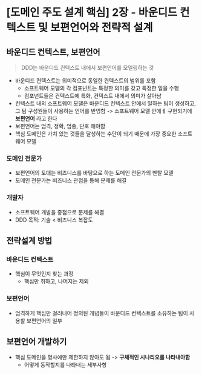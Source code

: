 # [도메인 주도 설계 핵심] 2장 - 바운디드 컨텍스트 및 보편언어와 전략적 설계
## 바운디드 컨텍스트, 보편언어
> DDD는 바운디드 컨텍스트 내에서 보편언어를 모델링하는 것
- 바운디드 컨텍스트는 의미적으로 동일한 컨텍스트의 범위를 포함
  - 소프트웨어 모델의 각 컴포넌트는 특정한 의미를 갖고 특정한 일을 수행
  - 컴포넌트들은 컨텍스트에 특화, 컨텍스트 내에서 의미가 살아남
- 컨텍스트 내의 소프트웨어 모델은 바운디드 컨텍스트 안에서 일하는 팀이 생성하고, 그 팀 구성원들이 사용하는 언어를 반영함  -> 소프트웨어 모델 안에ㅔ 구현되기에 **보편언어** 라고 한다
- 보편언어는 엄격, 정확, 엄중, 단호 해야함 
- 핵심 도메인은 가치 있는 것들을 달성하는 수단이 되기 때문에 가장 중요한 소프트웨어 모델 

### 도메인 전문가
- 보편언어의 토대는 비즈니스를 바탕으로 하는 도메인 전문가의 멘탈 모델
- 도메인 전문가는 비즈니스 관점을 통해 문제를 해결

### 개발자
- 소프트웨어 개발을 중점으로 문제를 해결
- DDD 목적: 기술 < 비즈니스 복잡도 

## 전략설계 방법
### 바운디드 컨텍스트
- 핵심이 무엇인지 찾는 과정 
  - 핵심만 취하고, 나머지는 제외
### 보편언어
- 엄격하게 핵심만 걸러내어 정의된 개념들이 바운디드 컨텍스트를 소유하는 팀이 사용할 보편언어의 일부

## 보편언어 개발하기
- 핵심 도메인을 명사에만 제한하지 않아도 됨 -> **구체적인 시나리오를 나타내야함**
  - 어떻게 동작할지를 나타내는 세부사항